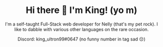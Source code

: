 <h1 align="center">Hi there 👋 I'm King! (yo m)</h1>
<p align="center">I'm a self-taught Full-Stack web developer for Nelly (that's my pet rock).
I like to dabble with various other languages on the rare occasion.</p>

<p align="center">Discord: king_ultron99#0647 (no funny number in tag sad 😔)</p>
